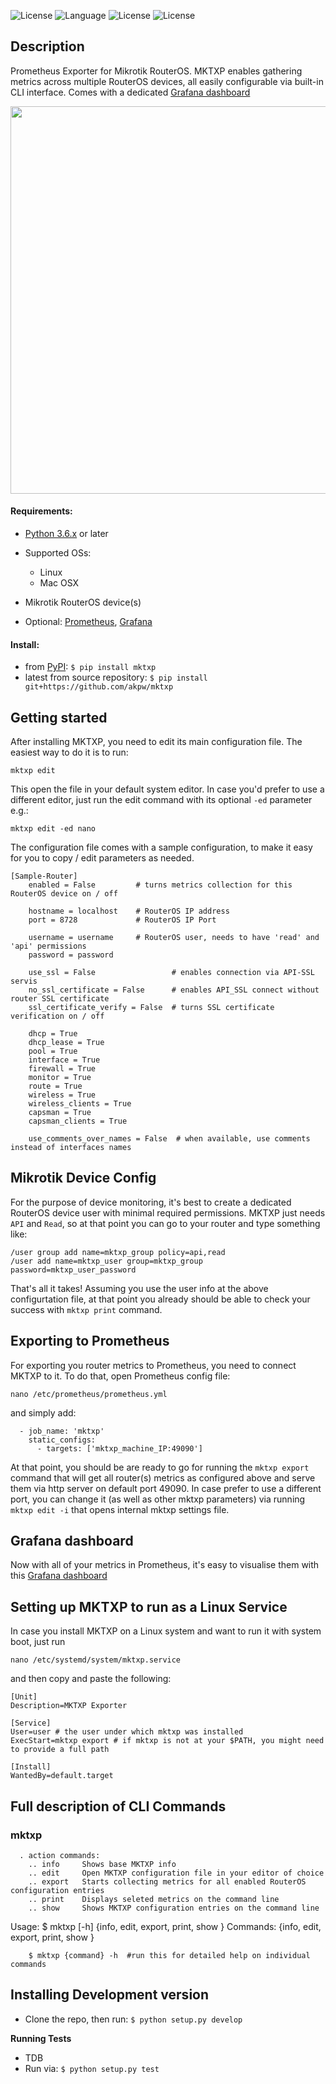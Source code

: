 
![License](https://img.shields.io/badge/License-GNU%20GPL-blue.svg)
![Language](https://img.shields.io/badge/python-v3.6-blue)
![License](https://img.shields.io/badge/mikrotik-routeros-orange)
![License](https://img.shields.io/badge/prometheus-exporter-blueviolet)


## Description
Prometheus Exporter for Mikrotik RouterOS. 
MKTXP enables gathering metrics across multiple RouterOS devices, all easily configurable via built-in CLI interface.
Comes with a dedicated [Grafana dashboard](https://grafana.com/grafana/dashboards/13679)

<img src="http://www.akpdev.com/images/mktxp_b_t.png" width="530" height="620">


#### Requirements:
- [Python 3.6.x](https://www.python.org/downloads/release/python-360/) or later

- Supported OSs:
    * Linux
    * Mac OSX

- Mikrotik RouterOS device(s)

- Optional: [Prometheus](https://prometheus.io/docs/prometheus/latest/installation/), [Grafana](https://grafana.com/docs/grafana/latest/installation/)


#### Install:
- from [PyPI](https://pypi.org/project/mktxp/): `$ pip install mktxp`
- latest from source repository: `$ pip install git+https://github.com/akpw/mktxp`


## Getting started
After installing MKTXP, you need to edit its main configuration file. The easiest way to do it is to run:
```
mktxp edit

```

This open the file in your default system editor. In case you'd prefer to use a different editor, just run the edit command with its optional `-ed` parameter e.g.:
```
mktxp edit -ed nano

```

The configuration file comes with a sample configuration, to make it easy for you to copy / edit parameters as needed.

```
[Sample-Router]
    enabled = False         # turns metrics collection for this RouterOS device on / off
    
    hostname = localhost    # RouterOS IP address
    port = 8728             # RouterOS IP Port
    
    username = username     # RouterOS user, needs to have 'read' and 'api' permissions
    password = password
    
    use_ssl = False                 # enables connection via API-SSL servis
    no_ssl_certificate = False      # enables API_SSL connect without router SSL certificate
    ssl_certificate_verify = False  # turns SSL certificate verification on / off   

    dhcp = True
    dhcp_lease = True
    pool = True
    interface = True
    firewall = True
    monitor = True
    route = True
    wireless = True
    wireless_clients = True
    capsman = True
    capsman_clients = True

    use_comments_over_names = False  # when available, use comments instead of interfaces names 
```

## Mikrotik Device Config
For the purpose of device monitoring, it's best to create a dedicated RouterOS device user with minimal required permissions. MKTXP just needs ```API``` and ```Read```, so at that point you can go to your router and type something like:
```
/user group add name=mktxp_group policy=api,read
/user add name=mktxp_user group=mktxp_group password=mktxp_user_password
```
That's all it takes! Assuming you use the user info at the above configurtation file, at that point you already should be able to check your success with ```mktxp print``` command.


## Exporting to Prometheus
For exporting you router metrics to Prometheus, you need to connect MKTXP to it. To do that, open Prometheus config file: 
```
nano /etc/prometheus/prometheus.yml
```

and simply add:

```
  - job_name: 'mktxp'
    static_configs:
      - targets: ['mktxp_machine_IP:49090']

```

At that point, you should be are ready to go for running the `mktxp export` command that will get all router(s) metrics as configured above and serve them via http server on default port 49090. In case prefer to use a different port, you can change it (as well as other mktxp parameters) via running ```mktxp edit -i``` that opens internal mktxp settings file.

## Grafana dashboard
Now with all of your metrics in Prometheus, it's easy to visualise them with this [Grafana dashboard](https://grafana.com/grafana/dashboards/13679)


## Setting up MKTXP to run as a Linux Service
In case you install MKTXP on a Linux system and want to run it with system boot, just run

```
nano /etc/systemd/system/mktxp.service

```

and then copy and paste the following:

```
[Unit]
Description=MKTXP Exporter

[Service]
User=user # the user under which mktxp was installed
ExecStart=mktxp export # if mktxp is not at your $PATH, you might need to provide a full path

[Install]
WantedBy=default.target

```


## Full description of CLI Commands
### mktxp
      . action commands:
        .. info     Shows base MKTXP info
        .. edit     Open MKTXP configuration file in your editor of choice        
        .. export   Starts collecting metrics for all enabled RouterOS configuration entries
        .. print    Displays seleted metrics on the command line
        .. show   	Shows MKTXP configuration entries on the command line


Usage: $ mktxp [-h]
        {info, edit, export, print, show }
Commands:
  {info, edit, export, print, show }

        $ mktxp {command} -h  #run this for detailed help on individual commands



## Installing Development version
- Clone the repo, then run: `$ python setup.py develop`


**Running Tests**
- TDB
- Run via: `$ python setup.py test`



